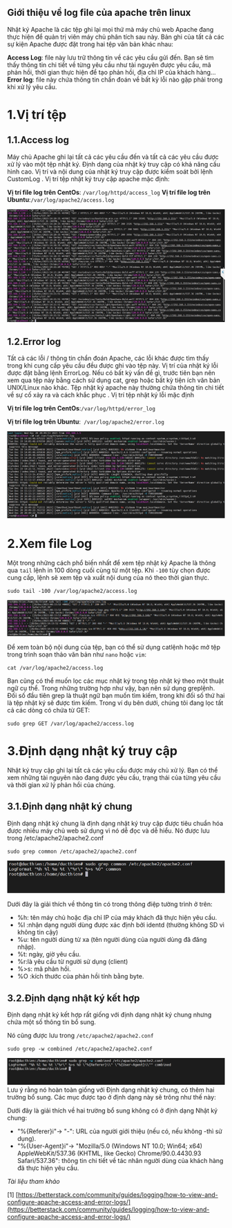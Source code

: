 ## Giới thiệu về log file của apache trên linux
Nhật ký Apache là các tệp ghi lại mọi thứ mà máy chủ web Apache đang thực hiện để quản trị viên máy chủ phân tích sau này. Bản ghi của tất cả các sự kiện Apache được đặt trong hai tệp văn bản khác nhau:

**Access Log**: file này lưu trữ thông tin về các yêu cầu gửi đến. Bạn sẽ tìm thấy thông tin chi tiết về từng yêu cầu như tài nguyên được yêu cầu, mã phản hồi, thời gian thực hiện để tạo phản hồi, địa chỉ IP của khách hàng...
**Error log**: file này chứa thông tin chẩn đoán về bất kỳ lỗi nào gặp phải trong khi xử lý yêu cầu.



# 1.Vị trí tệp 
## 1.1.Access log

Máy chủ Apache ghi lại tất cả các yêu cầu đến và tất cả các yêu cầu được xử lý vào một tệp nhật ký. Định dạng của nhật ký truy cập có khả năng cấu hình cao. Vị trí và nội dung của nhật ký truy cập được kiểm soát bởi lệnh CustomLog . Vị trí tệp nhật ký truy cập apache mặc định:

**Vị trí file log trên CentOs**: `/var/log/httpd/access_log`
**Vị trí file log trên Ubuntu**:`/var/log/apache2/access.log`

![Alt text](../imgs/2.png)

## 1.2.Error log

Tất cả các lỗi / thông tin chẩn đoán Apache, các lỗi khác được tìm thấy trong khi cung cấp yêu cầu đều được ghi vào tệp này. Vị trí của nhật ký lỗi được đặt bằng lệnh ErrorLog. Nếu có bất kỳ vấn đề gì, trước tiên bạn nên xem qua tệp này bằng cách sử dụng cat, grep hoặc bất kỳ tiện ích văn bản UNIX/Linux nào khác. Tệp nhật ký apache này thường chứa thông tin chi tiết về sự cố xảy ra và cách khắc phục . Vị trí tệp nhật ký lỗi mặc định

**Vị trí file log trên CentOs**:`/var/log/httpd/error_log`

**Vị trí file log trên Ubuntu**:` /var/log/apache2/error.log`

![Alt text](../imgs/1.png)

# 2.Xem file Log

Một trong những cách phổ biến nhất để xem tệp nhật ký Apache là thông qua `tail` lệnh in 100 dòng cuối cùng từ một tệp. Khi `-100` tùy chọn được cung cấp, lệnh sẽ xem tệp và xuất nội dung của nó theo thời gian thực.

```
sudo tail -100 /var/log/apache2/access.log
```
![Alt text](../imgs/3.png)

Để xem toàn bộ nội dung của tệp, bạn có thể sử dụng catlệnh hoặc mở tệp trong trình soạn thảo văn bản như `nano` hoặc `vim`:

```
cat /var/log/apache2/access.log
```

Bạn cũng có thể muốn lọc các mục nhật ký trong tệp nhật ký theo một thuật ngữ cụ thể. Trong những trường hợp như vậy, bạn nên sử dụng greplệnh. Đối số đầu tiên grep là thuật ngữ bạn muốn tìm kiếm, trong khi đối số thứ hai là tệp nhật ký sẽ được tìm kiếm. Trong ví dụ bên dưới, chúng tôi đang lọc tất cả các dòng có chứa từ GET:

```
sudo grep GET /var/log/apache2/access.log
```

# 3.Định dạng nhật ký truy cập 
Nhật ký truy cập ghi lại tất cả các yêu cầu được máy chủ xử lý. Bạn có thể xem những tài nguyên nào đang được yêu cầu, trạng thái của từng yêu cầu và thời gian xử lý phản hồi của chúng.

## 3.1.Định dạng nhật ký chung

Định dạng nhật ký chung là định dạng nhật ký truy cập được tiêu chuẩn hóa được nhiều máy chủ web sử dụng vì nó dễ đọc và dễ hiểu. Nó được lưu trong /etc/apache2/apache2.conf 

```
sudo grep common /etc/apache2/apache2.conf

```
![Alt text](../imgs/4.png)


Dưới đây là giải thích về thông tin có trong thông điệp tường trình ở trên:

- %h: tên máy chủ hoặc địa chỉ IP của máy khách đã thực hiện yêu cầu.
- %l :nhận dạng người dùng được xác định bởi identd (thường không SD vì không tin cậy)
- %u: tên người dùng từ xa (tên người dùng của người dùng đã đăng nhập).
- %t: ngày, giờ yêu cầu.
- %r:là yêu cầu từ người sử dụng (client)
- %>s: mã phản hồi.
- %O :kích thước của phản hồi tính bằng byte.


## 3.2.Định dạng nhật ký kết hợp

Định dạng nhật ký kết hợp  rất giống với định dạng nhật ký chung nhưng chứa một số thông tin bổ sung.

Nó cũng được lưu trong `/etc/apache2/apache2.conf`


```
sudo grep -w combined /etc/apache2/apache2.conf

```
![Alt text](../imgs/5.png)
Lưu ý rằng nó hoàn toàn giống với Định dạng nhật ký chung, có thêm hai trường bổ sung. Các mục được tạo ở định dạng này sẽ trông như thế này:

Dưới đây là giải thích về hai trường bổ sung không có ở định dạng Nhật ký chung:

- \"%{Referer}i\"→ "-": URL của người giới thiệu (nếu có, nếu không -thì sử dụng).
- \"%{User-Agent}i\"-> "Mozilla/5.0 (Windows NT 10.0; Win64; x64) AppleWebKit/537.36 (KHTML, like Gecko) Chrome/90.0.4430.93 Safari/537.36": thông tin chi tiết về tác nhân người dùng của khách hàng đã thực hiện yêu cầu.


*Tài liệu tham khảo*

[1] [https://betterstack.com/community/guides/logging/how-to-view-and-configure-apache-access-and-error-logs/](https://betterstack.com/community/guides/logging/how-to-view-and-configure-apache-access-and-error-logs/)